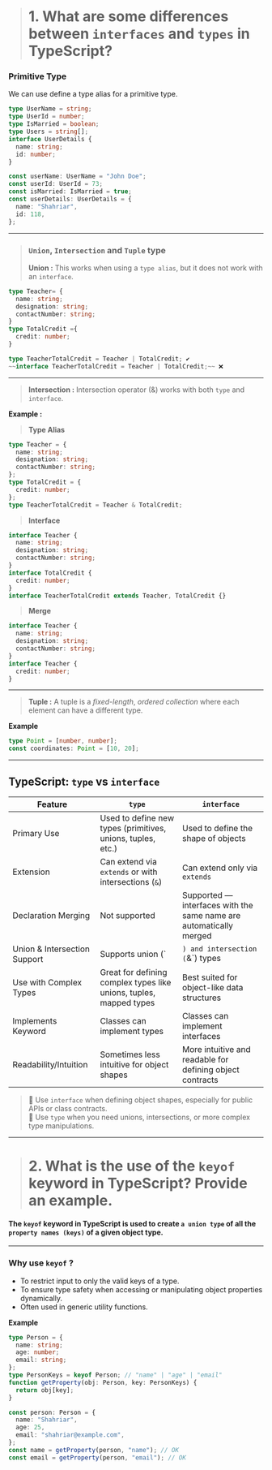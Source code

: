 <!-- # L2B5-Assignment-1-ProblemSolving -->

> # **1. What are some differences between `interfaces` and `types` in TypeScript?**

### Primitive Type

We can use define a type alias for a primitive type.

```ts
type UserName = string;
type UserId = number;
type IsMarried = boolean;
type Users = string[];
interface UserDetails {
  name: string;
  id: number;
}

const userName: UserName = "John Doe";
const userId: UserId = 73;
const isMarried: IsMarried = true;
const userDetails: UserDetails = {
  name: "Shahriar",
  id: 118,
};
```

---

> ### `Union`, `Intersection` and `Tuple` type
>
> **Union :**
> This works when using a `type alias`, but it does not work with an `interface`.

```ts
type Teacher= {
  name: string;
  designation: string;
  contactNumber: string;
}
type TotalCredit ={
  credit: number;
}

type TeacherTotalCredit = Teacher | TotalCredit; ✔
~~interface TeacherTotalCredit = Teacher | TotalCredit;~~ ❌
```

---

> **Intersection :** Intersection operator (&) works with both `type` and `interface`.

**Example :**

> **Type Alias**

```ts
type Teacher = {
  name: string;
  designation: string;
  contactNumber: string;
};
type TotalCredit = {
  credit: number;
};
type TeacherTotalCredit = Teacher & TotalCredit;
```

> **Interface**

```ts
interface Teacher {
  name: string;
  designation: string;
  contactNumber: string;
}
interface TotalCredit {
  credit: number;
}
interface TeacherTotalCredit extends Teacher, TotalCredit {}
```

> **Merge**

```ts
interface Teacher {
  name: string;
  designation: string;
  contactNumber: string;
}
interface Teacher {
  credit: number;
}
```

---

> **Tuple :** A tuple is a _fixed-length_, _ordered collection_ where each element can have a different type.

**Example**

```ts
type Point = [number, number];
const coordinates: Point = [10, 20];
```

---
## TypeScript: `type` vs `interface`

| Feature                      | `type`                                                                 | `interface`                                                        |
|------------------------------|------------------------------------------------------------------------|----------------------------------------------------------------------|
| Primary Use                  | Used to define new types (primitives, unions, tuples, etc.)            | Used to define the shape of objects                                 |
| Extension                    | Can extend via `extends` or with intersections (`&`)                   | Can extend only via `extends`                                       |
| Declaration Merging          | Not supported                                                          | Supported — interfaces with the same name are automatically merged  |
| Union & Intersection Support | Supports union (`|`) and intersection (`&`) types                      | Does not support union types directly                               |
| Use with Complex Types       | Great for defining complex types like unions, tuples, mapped types     | Best suited for object-like data structures                         |
| Implements Keyword           | Classes can implement types                                            | Classes can implement interfaces                                    |
| Readability/Intuition        | Sometimes less intuitive for object shapes                             | More intuitive and readable for defining object contracts           |

> 🔹 Use `interface` when defining object shapes, especially for public APIs or class contracts.  
> 🔸 Use `type` when you need unions, intersections, or more complex type manipulations.

---

> # **2. What is the use of the `keyof` keyword in TypeScript? Provide an example.**

#### The `keyof` keyword in TypeScript is used to create `a union type` of all the `property names (keys)` of a given object type.

---

### Why use `keyof` ?

- To restrict input to only the valid keys of a type.
- To ensure type safety when accessing or manipulating object properties dynamically.
- Often used in generic utility functions.

**Example**

```ts
type Person = {
  name: string;
  age: number;
  email: string;
};
type PersonKeys = keyof Person; // "name" | "age" | "email"
function getProperty(obj: Person, key: PersonKeys) {
  return obj[key];
}

const person: Person = {
  name: "Shahriar",
  age: 25,
  email: "shahriar@example.com",
};
const name = getProperty(person, "name"); // OK
const email = getProperty(person, "email"); // OK
```
